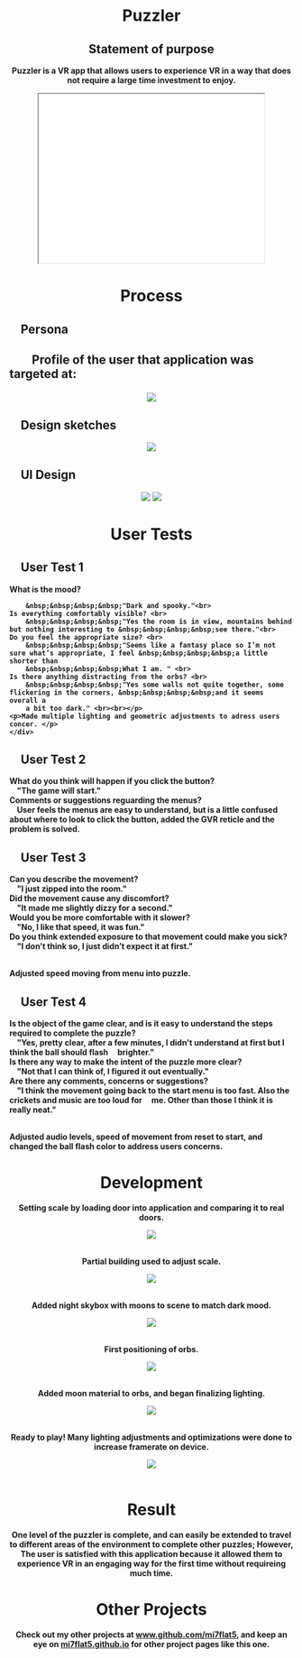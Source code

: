 

<html>
<head>
  <link rel="stylesheet" href="styles.css">
</head>

<div>
</div>
 <div align ="center">
 <h1><b>Puzzler<b></h1>
 <h2>Statement of purpose </h2>
 <p> Puzzler is a VR app that allows users to experience VR in a way that does not require a large time investment to enjoy.</p> 
<iframe width="400" height="300"
src="gameplay.webm">
</iframe>
</div>
<div></div>
<div align ="center">
<h1><strong>Process</strong></h1>
</div>
<h2>&nbsp;&nbsp;&nbsp;&nbsp;Persona<h2>
<body>
<p>&nbsp;&nbsp;&nbsp;&nbsp;&nbsp;&nbsp;&nbsp;&nbsp;Profile of the user that application was targeted at:</p>
<div align ="center">
<img src="marta.png">
</div>
<h2>&nbsp;&nbsp;&nbsp;&nbsp;Design sketches</h2>
<div align ="center">
<img src="sketch1.png">
</div>
<h2>&nbsp;&nbsp;&nbsp;&nbsp;UI Design</h2>
<div align ="center">
<img src="sketch2.png">
<img src="sketch3.png">
</div>

<div align ="center">
<h1><strong>User Tests</strong></h1>
</div>


<div id="wrapper">
<h2>&nbsp;&nbsp;&nbsp;&nbsp;User Test 1</h2>
 	<p>What is the mood?<br>
	
		&nbsp;&nbsp;&nbsp;&nbsp;"Dark and spooky."<br>
	Is everything comfortably visible? <br>
		&nbsp;&nbsp;&nbsp;&nbsp;"Yes the room is in view, mountains behind but nothing interesting to &nbsp;&nbsp;&nbsp;&nbsp;see there."<br>
	Do you feel the appropriate size? <br>
		&nbsp;&nbsp;&nbsp;&nbsp;"Seems like a fantasy place so I’m not sure what’s appropriate, I feel &nbsp;&nbsp;&nbsp;&nbsp;a little shorter than 
		&nbsp;&nbsp;&nbsp;&nbsp;What I am. " <br> 
	Is there anything distracting from the orbs? <br>
		&nbsp;&nbsp;&nbsp;&nbsp;"Yes some walls not quite together, some flickering in the corners, &nbsp;&nbsp;&nbsp;&nbsp;and it seems overall a 	
		a bit too dark." <br><br></p>
	<p>Made multiple lighting and geometric adjustments to adress users concer. </p>
	</div>



<div id="wrapper">
<h2>&nbsp;&nbsp;&nbsp;&nbsp;User Test 2</h2>
	<p>What do you think will happen if you click the button?<br>
		&nbsp;&nbsp;&nbsp;&nbsp;"The game will start."<br>
		Comments or suggestions reguarding the menus?<br>
&nbsp;&nbsp;&nbsp;&nbsp;User feels the menus are easy to understand, but is a little confused about where to look to click the button, added the GVR reticle and the problem is solved.  </p>


</div>

<div id="wrapper">
<h2>&nbsp;&nbsp;&nbsp;&nbsp;User Test 3</h2>
	<p>	Can you describe the movement?<br>
		&nbsp;&nbsp;&nbsp;&nbsp;"I just zipped into the room."<br>
	Did the movement cause any discomfort?<br>
		&nbsp;&nbsp;&nbsp;&nbsp;"It made me slightly dizzy for a second."<br>
	Would you be more comfortable with it slower?<br>
		&nbsp;&nbsp;&nbsp;&nbsp;"No, I like that speed, it was fun." <br>
	Do you think extended exposure to that movement could make you sick?<br>
		&nbsp;&nbsp;&nbsp;&nbsp;"I don’t think so, I just didn’t expect it at first." <br><br>
	<p>Adjusted speed moving from menu into puzzle.<p/>
</p>

</div>

<div id="wrapper">
<h2>&nbsp;&nbsp;&nbsp;&nbsp;User Test 4</h2>
<p>Is the object of the game clear, and is it easy to understand the steps required to complete the puzzle? <br>
		&nbsp;&nbsp;&nbsp;&nbsp;"Yes, pretty clear, after a few minutes, I didn't understand at first but I think the ball should flash &nbsp;&nbsp;&nbsp;&nbsp;brighter."<br>
		Is there any way to make the intent of the puzzle more clear?<br>
		&nbsp;&nbsp;&nbsp;&nbsp;"Not that I can think of, I figured it out eventually."<br>
	Are there any comments, concerns or suggestions?<br>
&nbsp;&nbsp;&nbsp;&nbsp;"I think the movement going back to the start menu is too fast. Also the crickets and music are too loud for &nbsp;&nbsp;&nbsp;&nbsp;me.  Other than those I think it is really neat."<br><br>
<p>Adjusted audio levels, speed of movement from reset to start, and changed the ball flash color to address users concerns. </p>

 
</p>

</div>




<div align ="center">
<h1><strong>Development</strong></h1>
</div>
<div align ="center">
<p>Setting scale by loading door into application and comparing it to real doors.</p>
<img src="0.png">
<br><br>
<p>Partial building used to adjust scale.<p>
<img src="1.png">
<br><br>
<p>Added night skybox with moons to scene to match dark mood.</P>
<img src="2.png">
<br><br>
<p>First positioning of orbs.<p>
<img src="3.png">
<br><br>
<p>Added moon material to orbs, and began finalizing lighting.</p>
<img src="5.png">
<br><br>
<p>Ready to play! Many lighting adjustments and optimizations were done to increase framerate on  device. </p>
<img src="6.png">
<br><br>
<div/>
</body>

<div align ="center">
<h1><strong>Result</strong></h1>
<p>One level of the puzzler is complete, and can easily be extended to travel to different areas of the environment to complete other puzzles; However, The user 
is satisfied with this application because it allowed them to experience VR in an engaging way for the first time without requireing much time.</p>
</div>

<div align ="center">
<h1><strong>Other Projects</strong></h1>
<p>Check out my other projects at <a href ="https://github.com/mi7flat5">www.github.com/mi7flat5</a>, and keep an eye on <a href ="https://mi7flat5.github.io">mi7flat5.github.io</a> for other project pages like this one.</p>
</div>
